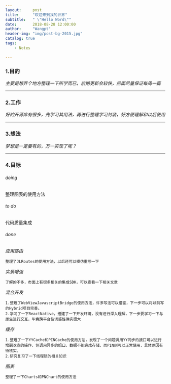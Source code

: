 ```yaml
---
layout:     post
title:      "欢迎来到我的世界"
subtitle:   " \"Hello Word\""
date:       2018-08-28 12:00:00
author:     "Wangpt"
header-img: "img/post-bg-2015.jpg"
catalog: true
tags:
    - Notes

---
```


### 1.目的

*主要是想弄个地方整理一下所学而已，前期更新会较快，后面尽量保证每周一篇*

---

### 2.工作

*好的开源库有很多，先学习其用法，再进行整理学习封装，好方便理解和以后使用*

---

### 3.想法

*梦想是一定要有的，万一实现了呢？*

---

### 4.目标

###### doing

整理图表的使用方法

###### to do

代码质量集成

###### done

*应用路由*

```
整理了JLRoutes的使用方法，以后还可以模仿重写一下
```
*实景增强*

```
了解的不多，市面上有很多相关的集成SDK，可以查看一下相关文章
```
*混合开发*

```
1.整理了WebViewJavascriptBridge的使用方法，许多写法可以借鉴，下一步可以将以前写的Hybrid项目完善。
2.学习了一下ReactNative，搭建了一下开发环境，没有进行深入理解，下一步要学习一下与原生进行交互，毕竟跨平台性诱惑性确实很大
```
*缓存*

```
1.整理了一下YYCache和PINCache的使用方法，发现了一个问题调用YY同步的接口可以进行增删改查的操作，但调用异步的姐口，数据不能完成存储，而PIN则可以正常使用，具体原因有待核实。
2.研究复习了一下线程锁的相关知识
```
*图表*

```
整理了一下Charts和PNChart的使用方法
```

